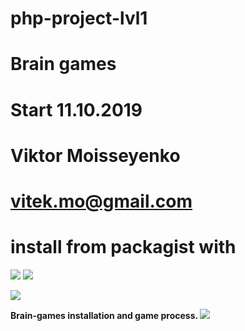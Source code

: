 # php-project-lvl1
# Brain games
# Start 11.10.2019
# Viktor Moisseyenko
# vitek.mo@gmail.com
# install from packagist with 
<a href="https://codeclimate.com/github/vitek-mo/php-project-lvl1/maintainability"><img src="https://api.codeclimate.com/v1/badges/4183019995f4d16ee7f0/maintainability" /></a>
<a href="https://codeclimate.com/github/vitek-mo/php-project-lvl1/test_coverage"><img src="https://api.codeclimate.com/v1/badges/4183019995f4d16ee7f0/test_coverage" /></a>

<img src="https://travis-ci.org/vitek-mo/php-project-lvl1.svg?branch=master" />



<b> Brain-games installation and game process. </b>
<a href="https://asciinema.org/a/SilcFXbKVr8hFfEJgA3jyhVj3" target="_blank"><img src="https://asciinema.org/a/SilcFXbKVr8hFfEJgA3jyhVj3.svg" /></a>
